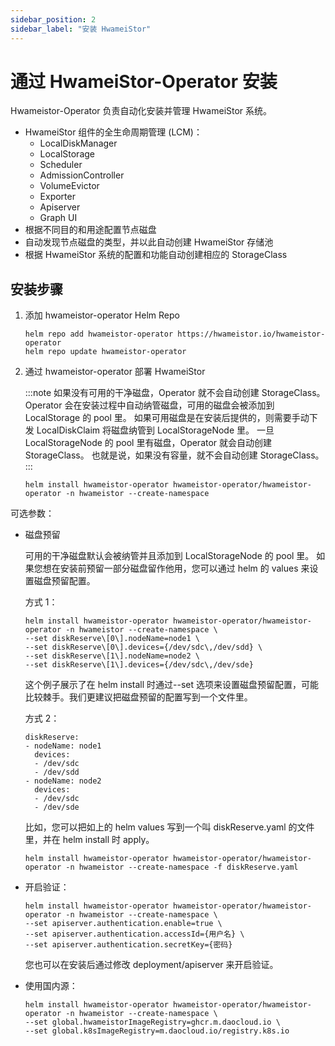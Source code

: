 ```yaml
---
sidebar_position: 2
sidebar_label: "安装 HwameiStor"
---
```


# 通过 HwameiStor-Operator 安装

Hwameistor-Operator 负责自动化安装并管理 HwameiStor 系统。

- HwameiStor 组件的全生命周期管理 (LCM)：
  - LocalDiskManager
  - LocalStorage
  - Scheduler
  - AdmissionController
  - VolumeEvictor
  - Exporter
  - Apiserver
  - Graph UI
- 根据不同目的和用途配置节点磁盘
- 自动发现节点磁盘的类型，并以此自动创建 HwameiStor 存储池
- 根据 HwameiStor 系统的配置和功能自动创建相应的 StorageClass

## 安装步骤

1. 添加 hwameistor-operator Helm Repo

   ```console
   helm repo add hwameistor-operator https://hwameistor.io/hwameistor-operator
   helm repo update hwameistor-operator
   ```

2. 通过 hwameistor-operator 部署 HwameiStor

   :::note
   如果没有可用的干净磁盘，Operator 就不会自动创建 StorageClass。
   Operator 会在安装过程中自动纳管磁盘，可用的磁盘会被添加到 LocalStorage 的 pool 里。
   如果可用磁盘是在安装后提供的，则需要手动下发 LocalDiskClaim 将磁盘纳管到 LocalStorageNode 里。
   一旦 LocalStorageNode 的 pool 里有磁盘，Operator 就会自动创建 StorageClass。
   也就是说，如果没有容量，就不会自动创建 StorageClass。
   :::

   ```console
   helm install hwameistor-operator hwameistor-operator/hwameistor-operator -n hwameistor --create-namespace
   ```

可选参数：

- 磁盘预留

  可用的干净磁盘默认会被纳管并且添加到 LocalStorageNode 的 pool 里。
  如果您想在安装前预留一部分磁盘留作他用，您可以通过 helm 的 values 来设置磁盘预留配置。

  方式 1：

  ```console
  helm install hwameistor-operator hwameistor-operator/hwameistor-operator -n hwameistor --create-namespace \
  --set diskReserve\[0\].nodeName=node1 \
  --set diskReserve\[0\].devices={/dev/sdc\,/dev/sdd} \
  --set diskReserve\[1\].nodeName=node2 \
  --set diskReserve\[1\].devices={/dev/sdc\,/dev/sde}
  ```

  这个例子展示了在 helm install 时通过--set 选项来设置磁盘预留配置，可能比较棘手。我们更建议把磁盘预留的配置写到一个文件里。

  方式 2：

  ```console
  diskReserve:
  - nodeName: node1
    devices:
    - /dev/sdc
    - /dev/sdd
  - nodeName: node2
    devices:
    - /dev/sdc
    - /dev/sde
  ```

  比如，您可以把如上的 helm values 写到一个叫 diskReserve.yaml 的文件里，并在 helm install 时 apply。

  ```console
  helm install hwameistor-operator hwameistor-operator/hwameistor-operator -n hwameistor --create-namespace -f diskReserve.yaml
  ```

- 开启验证：

  ```console
  helm install hwameistor-operator hwameistor-operator/hwameistor-operator -n hwameistor --create-namespace \
  --set apiserver.authentication.enable=true \
  --set apiserver.authentication.accessId={用户名} \
  --set apiserver.authentication.secretKey={密码}
  ```

  您也可以在安装后通过修改 deployment/apiserver 来开启验证。

- 使用国内源：

  ```console
  helm install hwameistor-operator hwameistor-operator/hwameistor-operator -n hwameistor --create-namespace \
  --set global.hwameistorImageRegistry=ghcr.m.daocloud.io \
  --set global.k8sImageRegistry=m.daocloud.io/registry.k8s.io
  ```
